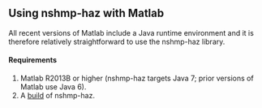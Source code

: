 Using nshmp-haz with Matlab
---------------------------

All recent versions of Matlab include a Java runtime environment and it is therefore relatively straightforward to use the nshmp-haz library.

#### Requirements

1.  Matlab R2013B or higher (nshmp-haz targets Java 7; prior versions of Matlab use Java 6).
2.  A [build](https://github.com/usgs/nshmp-haz/wiki/Building-&-Running) of nshmp-haz.
